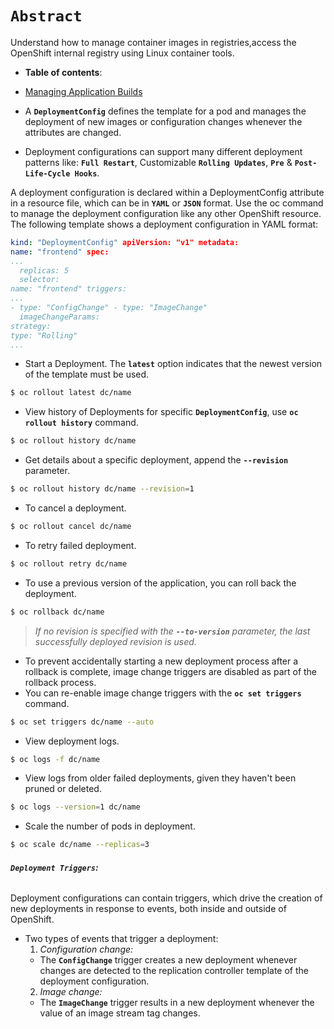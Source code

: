 
# **`Abstract`**
Understand how to manage container images in registries,access the OpenShift internal registry using Linux container tools.

-  **Table of contents**:
  - [Managing Application Builds](#managing-application-builds)

- A **`DeploymentConfig`** defines the template for a pod and manages the deployment of new images or configuration changes whenever the attributes are changed. 
- Deployment configurations can support many different deployment patterns like: **`Full Restart`**, Customizable **`Rolling Updates`**,  **`Pre`** & **`Post-Life-Cycle Hooks`**.

A deployment configuration is declared within a DeploymentConfig attribute in a resource file, which can be in **`YAML`** or **`JSON`** format. Use the oc command to manage the deployment configuration like any other OpenShift resource. The following template shows a deployment configuration in YAML format:

```yaml
kind: "DeploymentConfig" apiVersion: "v1" metadata:
name: "frontend" spec:
...
  replicas: 5
  selector:
name: "frontend" triggers:
...
- type: "ConfigChange" - type: "ImageChange"
  imageChangeParams:
strategy:
type: "Rolling"
...
```
- Start a Deployment. The **`latest`** option indicates that the newest version of the template must be used.
```zsh
$ oc rollout latest dc/name
```
- View history of Deployments for specific **`DeploymentConfig`**, use **`oc rollout history`** command.
```zsh
$ oc rollout history dc/name
```
- Get details about a specific deployment, append the **`--revision`** parameter.
```zsh
$ oc rollout history dc/name --revision=1
```
- To cancel a deployment.
```zsh
$ oc rollout cancel dc/name
```
- To retry failed deployment.
```zsh
$ oc rollout retry dc/name
```
- To use a previous version of the application, you can roll back the deployment.
```zsh
$ oc rollback dc/name
``` 
> *If no revision is specified with the **`--to-version`** parameter, the last successfully deployed revision is used.*

- To prevent accidentally starting a new deployment process after a rollback is complete, image change triggers are disabled as part of the rollback process. 
- You can re-enable image change triggers with the **`oc set triggers`** command.
```zsh
$ oc set triggers dc/name --auto
```
- View deployment logs.
```zsh
$ oc logs -f dc/name
```
- View logs from older failed deployments, given they haven't been pruned or deleted.
```zsh
$ oc logs --version=1 dc/name
```
- Scale the number of pods in deployment.
```zsh
$ oc scale dc/name --replicas=3
```

###### **`Deployment Triggers`:**
Deployment configurations can contain triggers, which drive the creation of new deployments in response to events, both inside and outside of OpenShift. 
- Two types of events that trigger a deployment:
  1. *Configuration change:*
  	- The **`ConfigChange`** trigger creates a new deployment whenever changes are detected to the replication controller template of the deployment configuration. 
  2. *Image change:*
    - The **`ImageChange`** trigger results in a new deployment whenever the value of an image stream tag changes.
